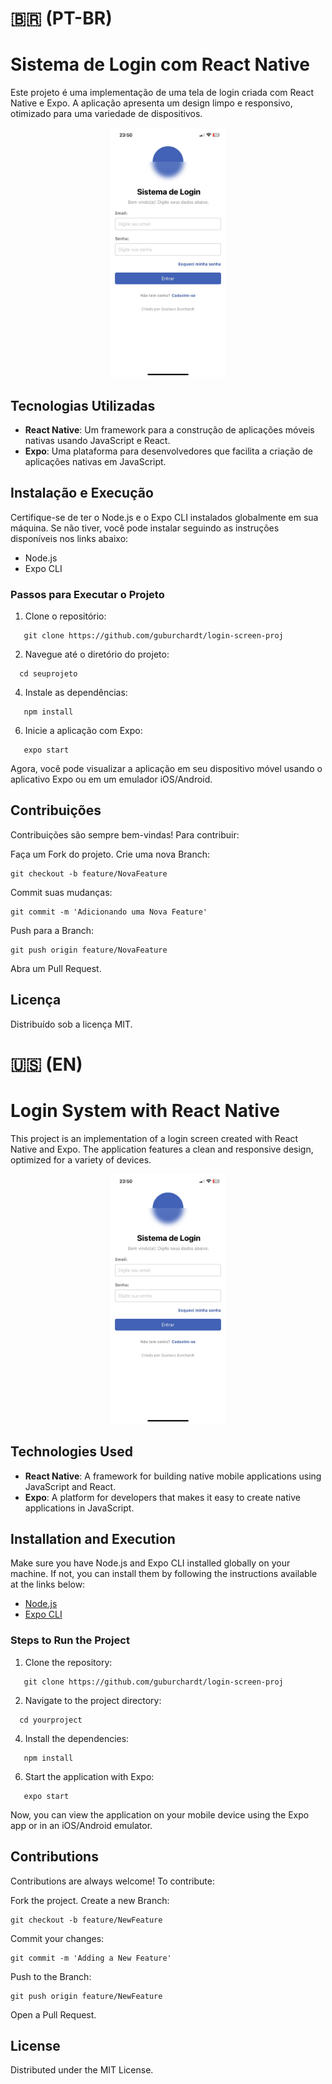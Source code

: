 # 🇧🇷 (PT-BR)

# Sistema de Login com React Native

Este projeto é uma implementação de uma tela de login criada com React Native e Expo. A aplicação apresenta um design limpo e responsivo, otimizado para uma variedade de dispositivos.

<p align="center">
  <img src="exampleImage/exampleScreen.jpeg" width="auto" height="400">
</p>



## Tecnologias Utilizadas

- **React Native**: Um framework para a construção de aplicações móveis nativas usando JavaScript e React.
- **Expo**: Uma plataforma para desenvolvedores que facilita a criação de aplicações nativas em JavaScript.

## Instalação e Execução

Certifique-se de ter o Node.js e o Expo CLI instalados globalmente em sua máquina. Se não tiver, você pode instalar seguindo as instruções disponíveis nos links abaixo:

- Node.js
- Expo CLI

### Passos para Executar o Projeto

1. Clone o repositório:
```
   git clone https://github.com/guburchardt/login-screen-proj
```
2. Navegue até o diretório do projeto:
```
  cd seuprojeto
```
4. Instale as dependências:
```
   npm install
```
6. Inicie a aplicação com Expo:
```
   expo start
```

Agora, você pode visualizar a aplicação em seu dispositivo móvel usando o aplicativo Expo ou em um emulador iOS/Android.

## Contribuições

Contribuições são sempre bem-vindas! Para contribuir:

Faça um Fork do projeto.
Crie uma nova Branch:
```
git checkout -b feature/NovaFeature
```
Commit suas mudanças:
```
git commit -m 'Adicionando uma Nova Feature'
```
Push para a Branch: 
```
git push origin feature/NovaFeature
```
Abra um Pull Request.

## Licença
Distribuído sob a licença MIT.

# 🇺🇸 (EN)

# Login System with React Native

This project is an implementation of a login screen created with React Native and Expo. The application features a clean and responsive design, optimized for a variety of devices.

<p align="center">
  <img src="exampleImage/exampleScreen.jpeg" width="auto" height="400">
</p>

## Technologies Used

- **React Native**: A framework for building native mobile applications using JavaScript and React.
- **Expo**: A platform for developers that makes it easy to create native applications in JavaScript.

## Installation and Execution

Make sure you have Node.js and Expo CLI installed globally on your machine. If not, you can install them by following the instructions available at the links below:

- [Node.js](https://nodejs.org/)
- [Expo CLI](https://docs.expo.io/get-started/installation/)

### Steps to Run the Project

1. Clone the repository:
```
   git clone https://github.com/guburchardt/login-screen-proj
```
2. Navigate to the project directory:
```
  cd yourproject
```
4. Install the dependencies:
```
   npm install
```
6. Start the application with Expo:
```
   expo start
```

Now, you can view the application on your mobile device using the Expo app or in an iOS/Android emulator.

## Contributions

Contributions are always welcome! To contribute:

Fork the project.
Create a new Branch:
```
git checkout -b feature/NewFeature
```
Commit your changes:
```
git commit -m 'Adding a New Feature'
```
Push to the Branch:
```
git push origin feature/NewFeature
```
Open a Pull Request.

## License
Distributed under the MIT License.
